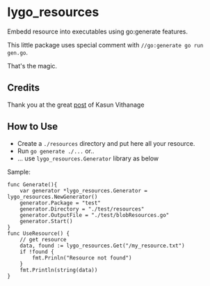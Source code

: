 # lygo_resources
Embedd resource into executables using go:generate features.

This little package uses special comment with `//go:generate go run gen.go`.

That's the magic.

## Credits

Thank you at the great [post](https://levelup.gitconnected.com/how-i-embedded-resources-in-go-514b72f6ef0a) of Kasun Vithanage
 

## How to Use

* Create a `./resources` directory and put here all your resource.
* Run `go generate ./...` or..
* ... use `lygo_resources.Generator` library as below

Sample:
```
func Generate(){
    var generator *lygo_resources.Generator = lygo_resources.NewGenerator()
    generator.Package = "test"
    generator.Directory = "./test/resources"
    generator.OutputFile = "./test/blobResources.go"
    generator.Start()
}
func UseResource() {
	// get resource
	data, found := lygo_resources.Get("/my_resource.txt")
	if !found {
		fmt.Prinln("Resource not found")
	}
	fmt.Println(string(data))
}
```
